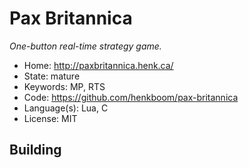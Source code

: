 # Pax Britannica

_One-button real-time strategy game._

- Home: http://paxbritannica.henk.ca/
- State: mature
- Keywords: MP, RTS
- Code: https://github.com/henkboom/pax-britannica
- Language(s): Lua, C
- License: MIT

## Building

